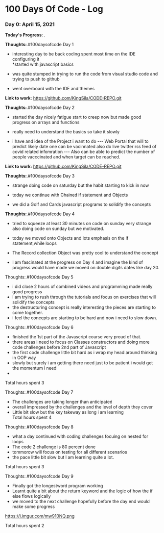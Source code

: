 # 100 Days Of Code - Log

### Day 0: April 15, 2021


**Today's Progress**: .

**Thoughts:**.#100daysofcode   Day 1

*  interesting day to be back coding spent most time on the IDE configuring it  
*started with javascript  basics  
* was quite stumped  in trying to run the code from visual studio code and trying to push to github

* went overboard  with the IDE and themes

**Link to work:** https://github.com/KingSila/CODE-REPO.git


**Thoughts:**.#100daysofcode   Day 2

*  started the day nicely  fatigue start to creep now  but made good progress on arrays and functions
* really need to understand the basics so take it slowly 

* i have and idea of the Project i want to do
--- Web Portal that will to predict likely date one can be vacinnated also do live twitter rss feed of covid related infomration
--- Also can be able to predict the number of people vacccinated and when target can be reached.

**Link to work:** https://github.com/KingSila/CODE-REPO.git

**Thoughts:**.#100daysofcode   Day 3

*  strange doing code on saturday but the habit starting to kick in now

* today we continue with Chained if statement and Objects   
* we did a Golf and Cards javascript programs to solidify the concepts

**Thoughts:**.#100daysofcode   Day 4

* tried to squeeze at least 30 minutes on code on sunday  very strange also doing code on sunday but we motivated.

* today we moved onto Objects and lots emphasis on the If statement,while loops   
* The Record collection Object was pretty cool  to understand the concept  
* I am fascinated at the progress on Day 4 and imagine the kind of progress would have made we moved on double digits dates like day 20.


Thoughts:.#100daysofcode Day 5

* i did close 2 hours of combined videos and programming  made really good progress
* i am trying to rush through the tutorials and focus on exercises that will solidify the concepts
* the destructuring concept is really interesting  the pieces are starting to come together.
* i feel the concepts are starting to be hard and now i need to slow down.


Thoughts:.#100daysofcode Day 6

* finished the 1st part of the Javascript course  very proud of that.
* there areas i need to focus on   Classes constructors and doing more code challenges before 2nd part of Javascript
* the first code challenge little bit hard as i wrap  my head around thinking in OOP way 
* slowly but surely i am getting there need just to be patient i would get the momentum i need
* 
Total  hours spent 3 


Thoughts:.#100daysofcode Day 7

* The challenges are taking longer than anticipated
* overall impressed by the challenges and the level of depth they cover
* Little bit slow  but the key takeway as long i am learning  
Total  hours spent 4


Thoughts:.#100daysofcode Day 8

* what a day continued with coding challenges focuing on nested for loops  
* The code 2 challenge is 80 percent done  
* tommorow will focus on testing for all different scenarios
* the pace little bit slow but I am learning quite a lot.


Total  hours spent 3

Thoughts:.#100daysofcode Day 9

* Finally got the longestword program working 
* Learnt quite a bit about the return keyword and the logic of how the if else flows logically
* we moved to the next challenge hopefully before the day end would make some progress

https://i.imgur.com/mw910NQ.png

Total  hours spent 2




